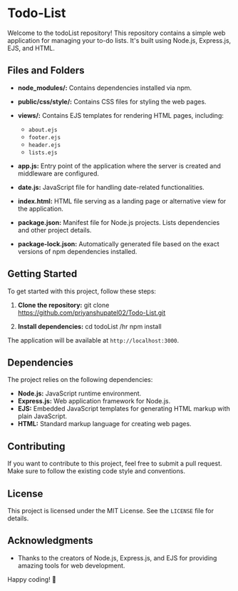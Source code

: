 # Todo-List
Welcome to the todoList repository! This repository contains a simple web application for managing your to-do lists. It's built using Node.js, Express.js, EJS, and HTML.


## Files and Folders

- **node_modules/:** Contains dependencies installed via npm.
  
- **public/css/style/:** Contains CSS files for styling the web pages.

- **views/:** Contains EJS templates for rendering HTML pages, including:
  - `about.ejs`
  - `footer.ejs`
  - `header.ejs`
  - `lists.ejs`

- **app.js:** Entry point of the application where the server is created and middleware are configured.

- **date.js:** JavaScript file for handling date-related functionalities.

- **index.html:** HTML file serving as a landing page or alternative view for the application.

- **package.json:** Manifest file for Node.js projects. Lists dependencies and other project details.

- **package-lock.json:** Automatically generated file based on the exact versions of npm dependencies installed.


## Getting Started

To get started with this project, follow these steps:

1. **Clone the repository:** 
git clone https://github.com/priyanshupatel02/Todo-List.git


2. **Install dependencies:**
cd todoList /hr
npm install

The application will be available at `http://localhost:3000`.

## Dependencies

The project relies on the following dependencies:

- **Node.js:** JavaScript runtime environment.
- **Express.js:** Web application framework for Node.js.
- **EJS:** Embedded JavaScript templates for generating HTML markup with plain JavaScript.
- **HTML:** Standard markup language for creating web pages.

## Contributing

If you want to contribute to this project, feel free to submit a pull request. Make sure to follow the existing code style and conventions.

## License

This project is licensed under the MIT License. See the `LICENSE` file for details.

## Acknowledgments

- Thanks to the creators of Node.js, Express.js, and EJS for providing amazing tools for web development.

Happy coding! 🚀


